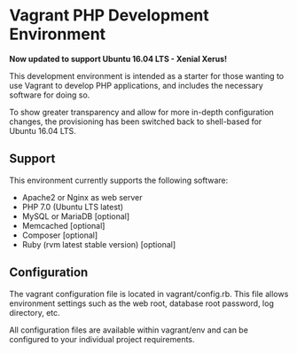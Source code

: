 # Vagrant PHP Development Environment

**Now updated to support Ubuntu 16.04 LTS - Xenial Xerus!**

This development environment is intended as a starter for those wanting to use
Vagrant to develop PHP applications, and includes the necessary software for
doing so.

To show greater transparency and allow for more in-depth configuration changes,
the provisioning has been switched back to shell-based for Ubuntu 16.04 LTS.

## Support

This environment currently supports the following software:
* Apache2 or Nginx as web server
* PHP 7.0 (Ubuntu LTS latest)
* MySQL or MariaDB [optional]
* Memcached [optional]
* Composer [optional]
* Ruby (rvm latest stable version) [optional]

## Configuration

The vagrant configuration file is located in vagrant/config.rb. This file allows
environment settings such as the web root, database root password, log directory,
etc.

All configuration files are available within vagrant/env and can be configured
to your individual project requirements.
